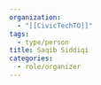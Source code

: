 ```yaml
---
organization:
  - "[[CivicTechTO]]"
tags:
  - type/person
title: Saqib Siddiqi
categories:
  - role/organizer
---
```

